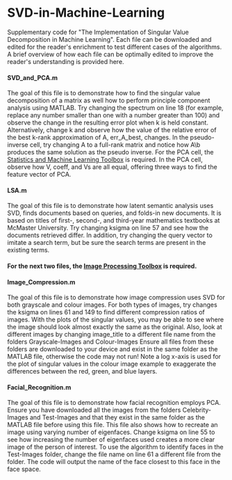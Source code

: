 # SVD-in-Machine-Learning

Supplementary code for "The Implementation of Singular Value Decomposition in Machine Learning". Each file can be downloaded and edited for the reader's enrichment to test different cases of the algorithms. A brief overview of how each file can be optimally edited to improve the reader's understanding is provided here. 

#### SVD_and_PCA.m
The goal of this file is to demonstrate how to find the singular value decomposition of a matrix as well how to perform principle component analysis using MATLAB. Try changing the spectrum on line 18 (for example, replace any number smaller than one with a number greater than 100) and observe the change in the resulting error plot when k is held constant. Alternatively, change k and observe how the value of the relative error of the best k-rank approximation of A, err_A_best, changes. In the pseudo-inverse cell, try changing A to a full-rank matrix and notice how A\b produces the same solution as the pseudo inverse. 
For the PCA cell, the [Statistics and Machine Learning Toolbox](https://www.mathworks.com/help/stats/index.html?s_tid=CRUX_lftnav) is required. In the PCA cell, observe how V, coeff, and Vs are all equal, offering three ways to find the feature vector of PCA. 

#### LSA.m 
The goal of this file is to demonstrate how latent semantic analysis uses SVD, finds documents based on queries, and folds-in new documents. It is based on titles of first-, second-, and third-year mathematics textbooks at McMaster University. Try changing ksigma on line 57 and see how the documents retrieved differ. In addition, try changing the query vector to imitate a search term, but be sure the search terms are present in the existing terms. 

#### For the next two files, the [Image Processing Toolbox](https://www.mathworks.com/help/images/index.html?s_tid=CRUX_lftnav) is required.

#### Image_Compression.m
The goal of this file is to demonstrate how image compression uses SVD for both grayscale and colour images. For both types of images, try changes the ksigma on lines 61 and 149 to find different compression ratios of images. With the plots of the singular values, you may be able to see where the image should look almost exactly the same as the original. Also, look at different images by changing image_title to a different file name from the folders Grayscale-Images and Colour-Images Ensure all files from these folders are downloaded to your device and exist in the same folder as the MATLAB file, otherwise the code may not run! Note a log x-axis is used for the plot of singular values in the colour image example to exaggerate the differences between the red, green, and blue layers. 

#### Facial_Recognition.m
The goal of this file is to demonstrate how facial recognition employs PCA. Ensure you have downloaded all the images from the folders Celebrity-Images and Test-Images and that they exist in the same folder as the MATLAB file before using this file. This file also shows how to recreate an image using varying number of eigenfaces. Change ksigma on line 55 to see how increasing the number of eigenfaces used creates a more clear image of the person of interest. To use the algorithm to identify faces in the Test-Images folder, change the file name on line 61 a different file from the folder. The code will output the name of the face closest to this face in the face space. 
